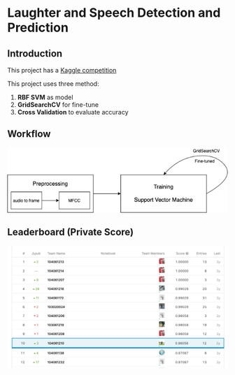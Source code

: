 # Laughter and Speech Detection and Prediction
## Introduction
This project has a [Kaggle competition](https://www.kaggle.com/c/DSPLAB-Laughter-Detection)

This project uses three method:
1. **RBF SVM** as model
2. **GridSearchCV** for fine-tune
3. **Cross Validation** to evaluate accuracy

## Workflow
![Workflow](./tmp/flow.png)

## Leaderboard (Private Score)
![Leaderboard](./tmp/leaderboard.png)
